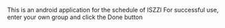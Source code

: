 This is an android application for the schedule of ISZZI
For successful use, enter your own group and click the Done button